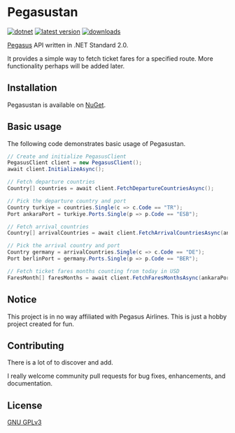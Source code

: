 # Pegasustan
[![dotnet](https://img.shields.io/badge/-.NET%20Standard%202.0-5C2D91?style=for-the-badge)](https://dotnet.microsoft.com/) [![latest version](https://img.shields.io/nuget/v/Pegasustan?style=for-the-badge)](https://www.nuget.org/packages/Pegasustan) [![downloads](https://img.shields.io/nuget/dt/Pegasustan?style=for-the-badge)](https://www.nuget.org/packages/Pegasustan)

[Pegasus](https://www.flypgs.com/) API written in .NET Standard 2.0.

It provides a simple way to fetch ticket fares for a specified route. More functionality perhaps will be added later.

## Installation
Pegasustan is available on [NuGet](https://www.nuget.org/packages/Pegasustan).

## Basic usage
The following code demonstrates basic usage of Pegasustan.

```csharp
// Create and initialize PegasusClient
PegasusClient client = new PegasusClient();
await client.InitializeAsync();

// Fetch departure countries
Country[] countries = await client.FetchDepartureCountriesAsync();

// Pick the departure country and port
Country turkiye = countries.Single(c => c.Code == "TR");
Port ankaraPort = turkiye.Ports.Single(p => p.Code == "ESB");

// Fetch arrival countries
Country[] arrivalCountries = await client.FetchArrivalCountriesAsync(ankaraPort);

// Pick the arrival country and port
Country germany = arrivalCountries.Single(c => c.Code == "DE");
Port berlinPort = germany.Ports.Single(p => p.Code == "BER");

// Fetch ticket fares months counting from today in USD
FaresMonth[] faresMonths = await client.FetchFaresMonthsAsync(ankaraPort, berlinPort, DateTime.Today, Currency.Dollar);
```

## Notice
This project is in no way affiliated with Pegasus Airlines. This is just a hobby project created for fun.

## Contributing
There is a lot of to discover and add.

I really welcome community pull requests for bug fixes, enhancements, and documentation.

## License
[GNU GPLv3](LICENSE.txt)
